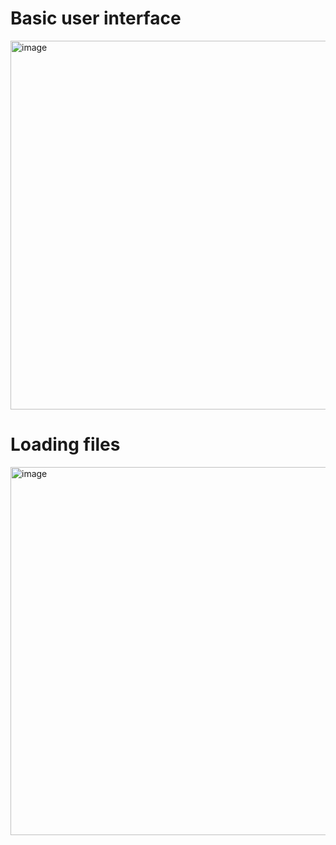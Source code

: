 # Basic user interface
<img width="590" alt="image" src="https://github.com/gandmatthew/Drawing-on-Windows/assets/89164395/e5386750-d8c3-4029-b752-08714eaf516c">

# Loading files
<img width="589" alt="image" src="https://github.com/gandmatthew/Drawing-on-Windows/assets/89164395/2377cbe9-41a0-4205-a142-fe727ad88f8e">
